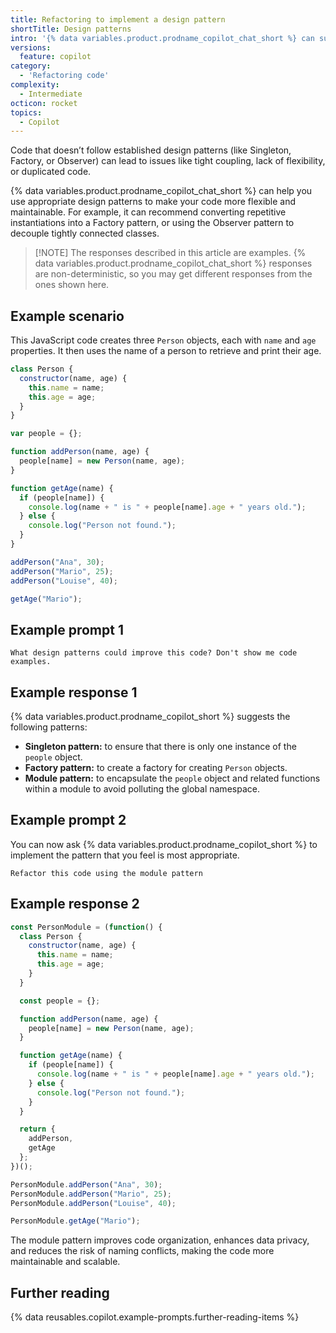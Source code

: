 ```yaml
---
title: Refactoring to implement a design pattern
shortTitle: Design patterns
intro: '{% data variables.product.prodname_copilot_chat_short %} can suggest design patterns that you can use to improve your code.'
versions:
  feature: copilot
category:
  - 'Refactoring code'
complexity:
  - Intermediate
octicon: rocket
topics:
  - Copilot
---
```


Code that doesn’t follow established design patterns (like Singleton, Factory, or Observer) can lead to issues like tight coupling, lack of flexibility, or duplicated code.

{% data variables.product.prodname_copilot_chat_short %} can help you use appropriate design patterns to make your code more flexible and maintainable. For example, it can recommend converting repetitive instantiations into a Factory pattern, or using the Observer pattern to decouple tightly connected classes.

> [!NOTE] The responses described in this article are examples. {% data variables.product.prodname_copilot_chat_short %} responses are non-deterministic, so you may get different responses from the ones shown here.

## Example scenario

This JavaScript code creates three `Person` objects, each with `name` and `age` properties. It then uses the name of a person to retrieve and print their age.

```javascript
class Person {
  constructor(name, age) {
    this.name = name;
    this.age = age;
  }
}

var people = {};

function addPerson(name, age) {
  people[name] = new Person(name, age);
}

function getAge(name) {
  if (people[name]) {
    console.log(name + " is " + people[name].age + " years old.");
  } else {
    console.log("Person not found.");
  }
}

addPerson("Ana", 30);
addPerson("Mario", 25);
addPerson("Louise", 40);

getAge("Mario");
```

## Example prompt 1

`What design patterns could improve this code? Don't show me code examples.`

## Example response 1

{% data variables.product.prodname_copilot_short %} suggests the following patterns:

* **Singleton pattern:** to ensure that there is only one instance of the `people` object.
* **Factory pattern:** to create a factory for creating `Person` objects.
* **Module pattern:** to encapsulate the `people` object and related functions within a module to avoid polluting the global namespace.

## Example prompt 2

You can now ask {% data variables.product.prodname_copilot_short %} to implement the pattern that you feel is most appropriate.

`Refactor this code using the module pattern`

## Example response 2

```javascript
const PersonModule = (function() {
  class Person {
    constructor(name, age) {
      this.name = name;
      this.age = age;
    }
  }

  const people = {};

  function addPerson(name, age) {
    people[name] = new Person(name, age);
  }

  function getAge(name) {
    if (people[name]) {
      console.log(name + " is " + people[name].age + " years old.");
    } else {
      console.log("Person not found.");
    }
  }

  return {
    addPerson,
    getAge
  };
})();

PersonModule.addPerson("Ana", 30);
PersonModule.addPerson("Mario", 25);
PersonModule.addPerson("Louise", 40);

PersonModule.getAge("Mario");
```

The module pattern improves code organization, enhances data privacy, and reduces the risk of naming conflicts, making the code more maintainable and scalable.

## Further reading

{% data reusables.copilot.example-prompts.further-reading-items %}

